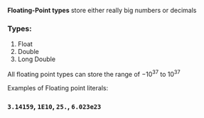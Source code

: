 **Floating-Point types** store either really big numbers or decimals

### Types:
1. Float
2. Double
3. Long Double

All floating point types can store the range of $-10^{37}$ to $10^{37}$

Examples of Floating point literals:
### `3.14159`, `1E10`, `25.`, `6.023e23`

